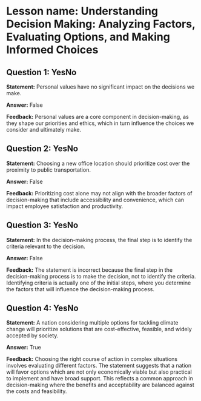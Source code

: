 # Lesson name: Understanding Decision Making: Analyzing Factors, Evaluating Options, and Making Informed Choices

## Question 1: YesNo

**Statement:** Personal values have no significant impact on the decisions we make.

**Answer:** False

**Feedback:**
Personal values are a core component in decision-making, as they shape our priorities and ethics, which in turn influence the choices we consider and ultimately make.


## Question 2: YesNo

**Statement:** Choosing a new office location should prioritize cost over the proximity to public transportation.

**Answer:** False

**Feedback:**
Prioritizing cost alone may not align with the broader factors of decision-making that include accessibility and convenience, which can impact employee satisfaction and productivity.


## Question 3: YesNo

**Statement:** In the decision-making process, the final step is to identify the criteria relevant to the decision.

**Answer:** False

**Feedback:**
The statement is incorrect because the final step in the decision-making process is to make the decision, not to identify the criteria. Identifying criteria is actually one of the initial steps, where you determine the factors that will influence the decision-making process.


## Question 4: YesNo

**Statement:** A nation considering multiple options for tackling climate change will prioritize solutions that are cost-effective, feasible, and widely accepted by society.

**Answer:** True

**Feedback:**
Choosing the right course of action in complex situations involves evaluating different factors. The statement suggests that a nation will favor options which are not only economically viable but also practical to implement and have broad support. This reflects a common approach in decision-making where the benefits and acceptability are balanced against the costs and feasibility.

